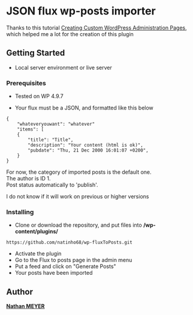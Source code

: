 # JSON flux wp-posts importer

Thanks to this tutorial [Creating Custom WordPress Administration Pages](https://code.tutsplus.com/tutorials/creating-custom-admin-pages-in-wordpress-1--cms-26829), which helped me a lot for the creation of this plugin

## Getting Started

* Local server environment or live server

### Prerequisites

* Tested on WP 4.9.7

* Your flux must be a JSON, and formatted like this below 
```
{
    "whateveryouwant": "whatever"
    "items": [
    {
        "title": "Title",
        "description": "Your content (html is ok)",
        "pubdate": "Thu, 21 Dec 2000 16:01:07 +0200",
    }
}
```
For now, the category of imported posts is the default one.<br/>
The author is ID 1.<br/>
Post status automatically to 'publish'.


I do not know if it will work on previous or higher versions

### Installing



* Clone or download the repository, and put files into **/wp-content/plugins/**

```
https://github.com/natinho68/wp-fluxToPosts.git
```

* Activate the plugin
* Go to the Flux to posts page in the admin menu
* Put a feed and click on "Generate Posts"
* Your posts have been imported

## Author

[**Nathan MEYER**](https://github.com/natinho68)
